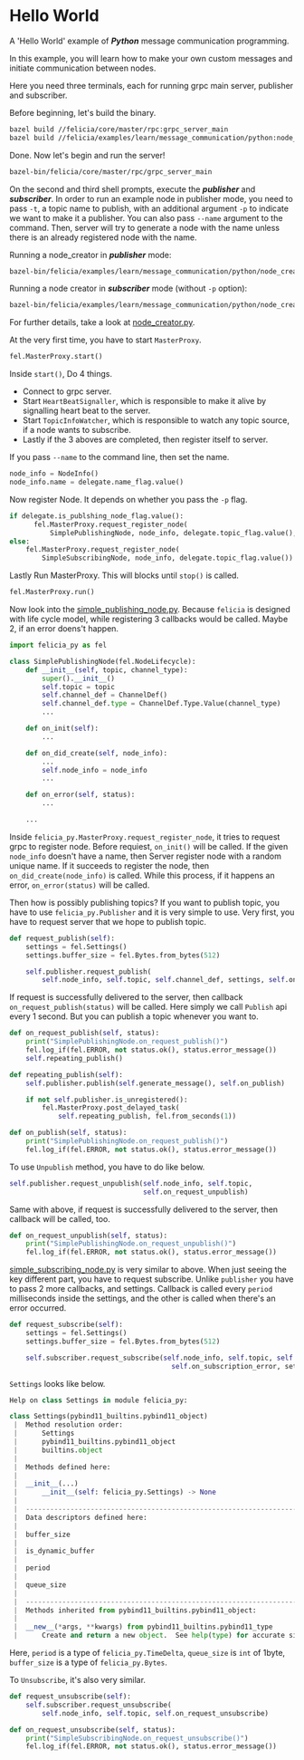 # Hello World

A 'Hello World' example of ***Python*** message communication programming.

In this example, you will learn how to make your own custom messages and initiate communication between nodes.

Here you need three terminals, each for running grpc main server, publisher and subscriber.

Before beginning, let's build the binary.

```bash
bazel build //felicia/core/master/rpc:grpc_server_main
bazel build //felicia/examples/learn/message_communication/python:node_creator
```

Done. Now let's begin and run the server!

```bash
bazel-bin/felicia/core/master/rpc/grpc_server_main
```

On the second and third shell prompts, execute the ***publisher*** and ***subscriber***. In order to run an example node in publisher mode, you need to pass `-t`, a topic name to publish, with an additional argument `-p` to indicate we want to make it a publisher. You can also pass `--name` argument to the command. Then, server will try to generate a node with the name unless there is an already registered node with the name.

Running a node_creator in ***publisher*** mode:
```bash
bazel-bin/felicia/examples/learn/message_communication/python/node_creator -p -t message
```

Running a node creator in ***subscriber*** mode (without `-p` option):
```bash
bazel-bin/felicia/examples/learn/message_communication/python/node_creator -t message
```

For further details, take a look at [node_creator.py](node_creator.py).

At the very first time, you have to start `MasterProxy`.

```python
fel.MasterProxy.start()
```

Inside `start()`, Do 4 things.
* Connect to grpc server.
* Start `HeartBeatSignaller`, which is responsible to make it alive by signalling heart beat to the server.
* Start `TopicInfoWatcher`, which is responsible to watch any topic source, if a node wants to subscribe.
* Lastly if the 3 aboves are completed, then register itself to server.

If you pass `--name` to the command line, then set the name.

```python
node_info = NodeInfo()
node_info.name = delegate.name_flag.value()
```

Now register Node. It depends on whether you pass the `-p` flag.

```python
if delegate.is_publshing_node_flag.value():
      fel.MasterProxy.request_register_node(
          SimplePublishingNode, node_info, delegate.topic_flag.value(), delegate.channel_type_flag.value())
else:
    fel.MasterProxy.request_register_node(
        SimpleSubscribingNode, node_info, delegate.topic_flag.value())
```

Lastly Run MasterProxy. This will blocks until `stop()` is called.

```python
fel.MasterProxy.run()
```

Now look into the [simple_publishing_node.py](simple_publishing_node.py). Because `felicia` is designed with life cycle model, while registering 3 callbacks would be called. Maybe 2, if an error doens't happen.

```python
import felicia_py as fel

class SimplePublishingNode(fel.NodeLifecycle):
    def __init__(self, topic, channel_type):
        super().__init__()
        self.topic = topic
        self.channel_def = ChannelDef()
        self.channel_def.type = ChannelDef.Type.Value(channel_type)
        ...

    def on_init(self):
        ...

    def on_did_create(self, node_info):
        ...
        self.node_info = node_info
        ...

    def on_error(self, status):
        ...

    ...
```

Inside `felicia_py.MasterProxy.request_register_node`, it tries to request grpc to register node.
Before requiest, `on_init()` will be called. If the given `node_info` doesn't have a name, then Server register node with a random unique name. If it succeeds to register the node, then `on_did_create(node_info)` is called. While this process, if it happens an error, `on_error(status)` will be called.


Then how is possibly publishing topics? If you want to publish topic, you have to use `felicia_py.Publisher` and it is very simple to use. Very first, you have to request server that we hope to publish topic.

```python
def request_publish(self):
    settings = fel.Settings()
    settings.buffer_size = fel.Bytes.from_bytes(512)

    self.publisher.request_publish(
        self.node_info, self.topic, self.channel_def, settings, self.on_request_publish)
```

If request is successfully delivered to the server, then callback `on_request_publish(status)` will be called. Here simply we call `Publish` api every 1 second. But you can publish a topic whenever you want to.

```python
def on_request_publish(self, status):
    print("SimplePublishingNode.on_request_publish()")
    fel.log_if(fel.ERROR, not status.ok(), status.error_message())
    self.repeating_publish()

def repeating_publish(self):
    self.publisher.publish(self.generate_message(), self.on_publish)

    if not self.publisher.is_unregistered():
        fel.MasterProxy.post_delayed_task(
            self.repeating_publish, fel.from_seconds(1))

def on_publish(self, status):
    print("SimplePublishingNode.on_request_publish()")
    fel.log_if(fel.ERROR, not status.ok(), status.error_message())
```

To use `Unpublish` method, you have to do like below.

```python
self.publisher.request_unpublish(self.node_info, self.topic,
                                 self.on_request_unpublish)
```

Same with above, if request is successfully delivered to the server, then callback
will be called, too.

```python
def on_request_unpublish(self, status):
    print("SimplePublishingNode.on_request_unpublish()")
    fel.log_if(fel.ERROR, not status.ok(), status.error_message())
```

[simple_subscribing_node.py](simple_subscribing_node.py) is very similar to above. When just seeing the key different part, you have to request subscribe. Unlike `publisher` you have to pass 2 more callbacks, and settings. Callback is called every `period` milliseconds inside the settings, and the other is called when there's an error occurred.

```python
def request_subscribe(self):
    settings = fel.Settings()
    settings.buffer_size = fel.Bytes.from_bytes(512)

    self.subscriber.request_subscribe(self.node_info, self.topic, self.on_message,
                                        self.on_subscription_error, settings, self.on_request_subscribe)
```

`Settings` looks like below.

```python
Help on class Settings in module felicia_py:

class Settings(pybind11_builtins.pybind11_object)
 |  Method resolution order:
 |      Settings
 |      pybind11_builtins.pybind11_object
 |      builtins.object
 |
 |  Methods defined here:
 |
 |  __init__(...)
 |      __init__(self: felicia_py.Settings) -> None
 |
 |  ----------------------------------------------------------------------
 |  Data descriptors defined here:
 |
 |  buffer_size
 |
 |  is_dynamic_buffer
 |
 |  period
 |
 |  queue_size
 |
 |  ----------------------------------------------------------------------
 |  Methods inherited from pybind11_builtins.pybind11_object:
 |
 |  __new__(*args, **kwargs) from pybind11_builtins.pybind11_type
 |      Create and return a new object.  See help(type) for accurate signature.
```

Here, `period` is a type of `felicia_py.TimeDelta`, `queue_size` is `int` of 1byte, `buffer_size` is a type of `felicia_py.Bytes`.

To `Unsubscribe`, it's also very similar.

```python
def request_unsubscribe(self):
    self.subscriber.request_unsubscribe(
        self.node_info, self.topic, self.on_request_unsubscribe)

def on_request_unsubscribe(self, status):
    print("SimpleSubscribingNode.on_request_unsubscribe()")
    fel.log_if(fel.ERROR, not status.ok(), status.error_message())
```


